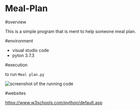 # Meal-Plan

#overview

This is a simple program that is ment to help someone meal plan. 

#environment

* visual studio code
* pyton 3.7.3

#execution

to run `Meal plan.py`

![screenshot of the running code](code.jpg)

#websites

https://www.w3schools.com/python/default.asp
